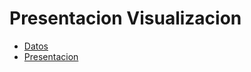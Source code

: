 # Presentacion Visualizacion
* [Datos](https://ezequielfer.github.io/infovis/Ejercicio.csv)
* [Presentacion](https://ezequielfer.github.io/infovis/actividadfisica.html)
